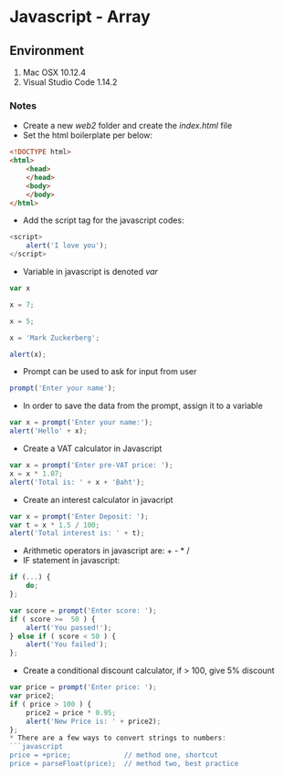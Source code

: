 # Javascript - Array

## Environment

1. Mac OSX 10.12.4
2. Visual Studio Code 1.14.2

### Notes

* Create a new *web2* folder and create the *index.html* file
* Set the html boilerplate per below:
```html
<!DOCTYPE html>
<html>
    <head>
    </head>
    <body>
    </body>
</html>
```
* Add the script tag for the javascript codes:
```javascript
<script>
	alert('I love you');
</script>
```
* Variable in javascript is denoted *var*
```javascript
var x

x = 7;

x = 5;

x = 'Mark Zuckerberg';

alert(x);
```
* Prompt can be used to ask for input from user
```javascript
prompt('Enter your name');
```
* In order to save the data from the prompt, assign it to a variable
```javascript
var x = prompt('Enter your name:');
alert('Hello' + x);
```
* Create a VAT calculator in Javascript
```javascript
var x = prompt('Enter pre-VAT price: ');
x = x * 1.07;
alert('Total is: ' + x + 'Baht');
```
* Create an interest calculator in javacript
```javascript
var x = prompt('Enter Deposit: ');
var t = x * 1.5 / 100;
alert('Total interest is: ' + t);
```
* Arithmetic operators in javascript are: + - * /
* IF statement in javascript:
```javascript
if (...) {
	do;
};

var score = prompt('Enter score: ');
if ( score >=  50 ) {
	alert('You passed!');
} else if ( score < 50 ) {
	alert('You failed');
};
```
* Create a conditional discount calculator, if > 100, give 5% discount
```javascript
var price = prompt('Enter price: ');
var price2;
if ( price > 100 ) {
	price2 = price * 0.95;
	alert('New Price is: ' + price2);
};
* There are a few ways to convert strings to numbers:
```javascript
price = +price;				// method one, shortcut
price = parseFloat(price);	// method two, best practice
```












